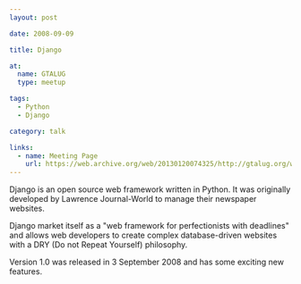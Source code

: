 ```yaml
---
layout: post

date: 2008-09-09

title: Django

at:
  name: GTALUG
  type: meetup

tags:
  - Python
  - Django

category: talk

links:
  - name: Meeting Page
    url: https://web.archive.org/web/20130120074325/http://gtalug.org/wiki/Meetings:2008-09
---
```


Django is an open source web framework written in Python. It was originally developed by Lawrence Journal-World to manage their newspaper websites.

Django market itself as a "web framework for perfectionists with deadlines" and allows web developers to create complex database-driven websites with a DRY (Do not Repeat Yourself) philosophy.

Version 1.0 was released in 3 September 2008 and has some exciting new features.
